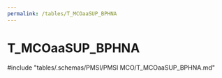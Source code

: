 ```yaml
---
permalink: /tables/T_MCOaaSUP_BPHNA
---
```

# T_MCOaaSUP_BPHNA
<!-- SPDX-License-Identifier: MPL-2.0 -->

<!-- ATTENTION : Ne pas supprimer ou modifier la ligne ci-dessous -->
#include "tables/.schemas/PMSI/PMSI MCO/T_MCOaaSUP_BPHNA.md"
<!-- ATTENTION : Ne pas supprimer ou modifier la ligne ci-dessus -->
